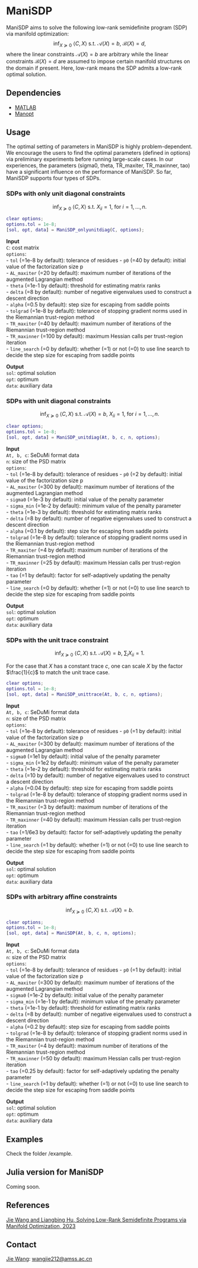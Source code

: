 # ManiSDP
ManiSDP aims to solve the following low-rank semidefinite program (SDP) via manifold optimization:
$$\inf_{X\succeq0}{\ }\langle C, X\rangle{\ }\text{s.t.}{\ }\mathcal{A}(X)=b,{\ }\mathcal{B}(X)=d,$$
where the linear constraints $\mathcal{A}(X)=b$ are arbitrary while the linear constraints $\mathcal{B}(X)=d$ are assumed to impose certain manifold structures on the domain if present. Here, low-rank means the SDP admits a low-rank optimal solution.

## Dependencies
- [MATLAB](https://ww2.mathworks.cn/products/matlab.html?s_tid=hp_products_matlab)
- [Manopt](https://github.com/NicolasBoumal/manopt)

## Usage
The optimal setting of parameters in ManiSDP is highly problem-dependent. We encourage the users to find the optimal parameters (defined in options) via preliminary experiments before running large-scale cases. In our experiences, the parameters (sigma0, theta, TR_maxiter, TR_maxinner, tao) have a significant influence on the performance of ManiSDP. So far, ManiSDP supports four types of SDPs.

### SDPs with only unit diagonal constraints
$$\inf_{X\succeq0}{\ }\langle C, X\rangle{\ }\text{s.t.}{\ }X_{ii}=1,{\ }\text{for}{\ }i=1,\ldots,n.$$

```matlab
clear options;
options.tol = 1e-8;
[sol, opt, data] = ManiSDP_onlyunitdiag(C, options);
```

**Input**  
`C`: cost matrix  
`options`:  
\- `tol` (=1e-8 by default): tolerance of residues
\- `p0` (=40 by default): initial value of the factorization size p  
\- `AL_maxiter` (=20 by default): maximum number of iterations of the augmented Lagrangian method   
\- `theta` (=1e-1 by default): threshold for estimating matrix ranks  
\- `delta` (=8 by default): number of negative eigenvalues used to construct a descent direction  
\- `alpha` (=0.5 by default): step size for escaping from saddle points  
\- `tolgrad` (=1e-8 by default): tolerance of stopping gradient norms used in the Riemannian trust-region method  
\- `TR_maxiter` (=40 by default): maximum number of iterations of the Riemannian trust-region method  
\- `TR_maxinner` (=100 by default): maximum Hessian calls per trust-region iteration  
\- `line_search` (=0 by default): whether (=1) or not (=0) to use line search to decide the step size for escaping from saddle points  

**Output**  
`sol`: optimal solution  
`opt`: optimum  
`data`: auxiliary data

### SDPs with unit diagonal constraints
$$\inf_{X\succeq0}{\ }\langle C, X\rangle{\ }\text{s.t.}{\ }\mathcal{A}(X)=b,{\ }X_{ii}=1,{\ }\text{for}{\ }i=1,\ldots,n.$$

```matlab
clear options;
options.tol = 1e-8;
[sol, opt, data] = ManiSDP_unitdiag(At, b, c, n, options);
```

**Input**  
`At, b, c`: SeDuMi format data   
`n`: size of the PSD matrix  
`options`:  
\- `tol` (=1e-8 by default): tolerance of residues
\- `p0` (=2 by default): initial value of the factorization size p  
\- `AL_maxiter` (=300 by default): maximum number of iterations of the augmented Lagrangian method  
\- `sigma0` (=1e-3 by default): initial value of the penalty parameter  
\- `sigma_min` (=1e-2 by default): minimum value of the penalty parameter  
\- `theta` (=1e-3 by default): threshold for estimating matrix ranks  
\- `delta` (=8 by default): number of negative eigenvalues used to construct a descent direction  
\- `alpha` (=0.1 by default): step size for escaping from saddle points  
\- `tolgrad` (=1e-8 by default): tolerance of stopping gradient norms used in the Riemannian trust-region method  
\- `TR_maxiter` (=4 by default): maximum number of iterations of the Riemannian trust-region method  
\- `TR_maxinner` (=25 by default): maximum Hessian calls per trust-region iteration  
\- `tao` (=1 by default): factor for self-adaptively updating the penalty parameter  
\- `line_search` (=0 by default): whether (=1) or not (=0) to use line search to decide the step size for escaping from saddle points  

**Output**  
`sol`: optimal solution  
`opt`: optimum  
`data`: auxiliary data

### SDPs with the unit trace constraint
$$\inf_{X\succeq0}{\ }\langle C, X\rangle{\ }\text{s.t.}{\ }\mathcal{A}(X)=b,{\ }\sum_{i}X_{ii}=1.$$

For the case that $X$ has a constant trace $c$, one can scale $X$ by the factor $\frac{1}{c}$ to match the unit trace case.

```matlab
clear options;
options.tol = 1e-8;
[sol, opt, data] = ManiSDP_unittrace(At, b, c, n, options);
```

**Input**  
`At, b, c`: SeDuMi format data   
`n`: size of the PSD matrix  
`options`:  
\- `tol` (=1e-8 by default): tolerance of residues
\- `p0` (=1 by default): initial value of the factorization size p  
\- `AL_maxiter` (=300 by default): maximum number of iterations of the augmented Lagrangian method  
\- `sigma0` (=1e1 by default): initial value of the penalty parameter  
\- `sigma_min` (=1e2 by default): minimum value of the penalty parameter  
\- `theta` (=1e-2 by default): threshold for estimating matrix ranks  
\- `delta` (=10 by default): number of negative eigenvalues used to construct a descent direction  
\- `alpha` (=0.04 by default): step size for escaping from saddle points  
\- `tolgrad` (=1e-8 by default): tolerance of stopping gradient norms used in the Riemannian trust-region method  
\- `TR_maxiter` (=3 by default): maximum number of iterations of the Riemannian trust-region method  
\- `TR_maxinner` (=40 by default): maximum Hessian calls per trust-region iteration  
\- `tao` (=1/6e3 by default): factor for self-adaptively updating the penalty parameter  
\- `line_search` (=1 by default): whether (=1) or not (=0) to use line search to decide the step size for escaping from saddle points  

**Output**  
`sol`: optimal solution  
`opt`: optimum  
`data`: auxiliary data

### SDPs with arbitrary affine constraints
$$\inf_{X\succeq0}{\ }\langle C, X\rangle{\ }\text{s.t.}{\ }\mathcal{A}(X)=b.$$

```matlab
clear options;
options.tol = 1e-8;
[sol, opt, data] = ManiSDP(At, b, c, n, options);
```

**Input**  
`At, b, c`: SeDuMi format data   
`n`: size of the PSD matrix  
`options`:  
\- `tol` (=1e-8 by default): tolerance of residues
\- `p0` (=1 by default): initial value of the factorization size p  
\- `AL_maxiter` (=300 by default): maximum number of iterations of the augmented Lagrangian method  
\- `sigma0` (=1e-2 by default): initial value of the penalty parameter  
\- `sigma_min` (=1e-1 by default): minimum value of the penalty parameter  
\- `theta` (=1e-1 by default): threshold for estimating matrix ranks  
\- `delta` (=8 by default): number of negative eigenvalues used to construct a descent direction  
\- `alpha` (=0.2 by default): step size for escaping from saddle points  
\- `tolgrad` (=1e-8 by default): tolerance of stopping gradient norms used in the Riemannian trust-region method  
\- `TR_maxiter` (=4 by default): maximum number of iterations of the Riemannian trust-region method  
\- `TR_maxinner` (=50 by default): maximum Hessian calls per trust-region iteration  
\- `tao` (=0.25 by default): factor for self-adaptively updating the penalty parameter  
\- `line_search` (=1 by default): whether (=1) or not (=0) to use line search to decide the step size for escaping from saddle points  

**Output**  
`sol`: optimal solution  
`opt`: optimum  
`data`: auxiliary data

## Examples
Check the folder /example.

## Julia version for ManiSDP
Coming soon.

## References
[Jie Wang and Liangbing Hu, Solving Low-Rank Semidefinite Programs via Manifold Optimization, 2023](http://arxiv.org/abs/2303.01722)  

## Contact
[Jie Wang](https://wangjie212.github.io/jiewang/): wangjie212@amss.ac.cn  
